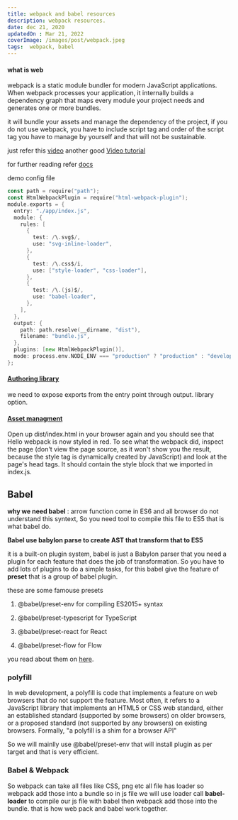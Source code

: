 ```yaml
---
title: webpack and babel resources
description: webpack resources.
date: dec 21, 2020
updatedOn : Mar 21, 2022
coverImage: /images/post/webpack.jpeg
tags:  webpack, babel
---
```


#### what is web
webpack is a static module bundler for modern JavaScript applications. When webpack processes your application, it internally builds a dependency graph that maps every module your project needs and generates one or more bundles.
 
it will bundle your assets and manage the dependency of the project, if you do not use webpack, you have to include script tag and order of the script tag you have to manage by yourself and that will not be sustainable.

just refer this [video](https://youtu.be/TzdEpgONurw) another good [Video tutorial](https://youtu.be/yiwSVeHYosQ)

for further reading refer [docs](https://webpack.js.org/concepts/)

demo config file

```go
const path = require("path");
const HtmlWebpackPlugin = require("html-webpack-plugin");
module.exports = {
  entry: "./app/index.js",
  module: {
    rules: [
      {
        test: /\.svg$/,
        use: "svg-inline-loader",
      },
      {
        test: /\.css$/i,
        use: ["style-loader", "css-loader"],
      },
      {
        test: /\.(js)$/,
        use: "babel-loader",
      },
    ],
  },
  output: {
    path: path.resolve(__dirname, "dist"),
    filename: "bundle.js",
  },
  plugins: [new HtmlWebpackPlugin()],
  mode: process.env.NODE_ENV === "production" ? "production" : "development",
};
```
####  [Authoring library](https://webpack.js.org/guides/author-libraries/#expose-the-library)

we need to expose exports from the entry point through output. library option.

#### [Asset managment ](https://webpack.js.org/guides/asset-management/#setup)

Open up dist/index.html in your browser again and you should see that Hello webpack is now styled in red. To see what the webpack did, inspect the page (don't view the page source, as it won't show you the result, because the style tag is dynamically created by JavaScript) and look at the page's head tags. It should contain the style block that we imported in index.js.


## Babel

__why we need babel__ : arrow function come in ES6 and all browser do not understand this syntext, So you need tool to compile this file to ES5 that is what babel do.

__Babel use babylon parse to create AST that transform that to ES5__

it is a built-on plugin system, babel is just a Babylon parser that you need a plugin for each feature that does the job of transformation. So you have to add lots of plugins to do a simple tasks, for this babel give the feature of __preset__ that is a group of babel plugin. 

these are some famouse presets

1. @babel/preset-env for compiling ES2015+ syntax

2. @babel/preset-typescript for TypeScript

3. @babel/preset-react for React

4. @babel/preset-flow for Flow

you read about them on [here](https://babeljs.io/docs/en/presets).

### polyfill

In web development, a polyfill is code that implements a feature on web browsers that do not support the feature. Most often, it refers to a JavaScript library that implements an HTML5 or CSS web standard, either an established standard (supported by some browsers) on older browsers, or a proposed standard (not supported by any browsers) on existing browsers. Formally, "a polyfill is a shim for a browser API"

So we will mainlly use @babel/preset-env that will install plugin as per target and that is very efficient.

### Babel & Webpack

So webpack can take all files like CSS, png etc all file has loader so webpack add those into a bundle so in js file we will use loader call __babel-loader__ to compile our js file with babel then webpack add those into the bundle. that is how web pack and babel work together.
